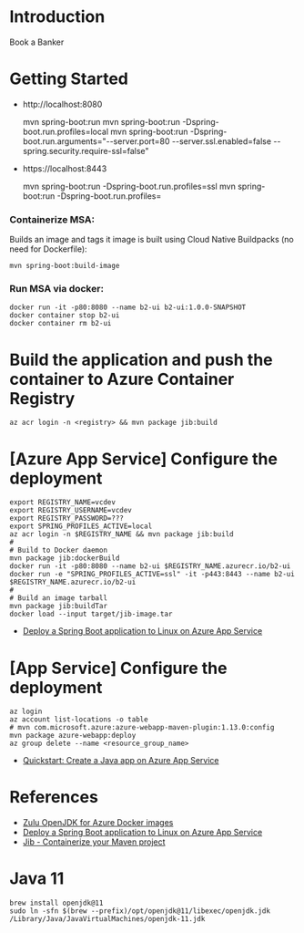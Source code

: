 # Introduction
Book a Banker

# Getting Started
- http://localhost:8080
    
    mvn spring-boot:run
    mvn spring-boot:run -Dspring-boot.run.profiles=local
    mvn spring-boot:run -Dspring-boot.run.arguments="--server.port=80 --server.ssl.enabled=false --spring.security.require-ssl=false"

- https://localhost:8443
    
    mvn spring-boot:run -Dspring-boot.run.profiles=ssl
    mvn spring-boot:run -Dspring-boot.run.profiles=

### Containerize MSA:
Builds an image and tags it
image is built using Cloud Native Buildpacks (no need for Dockerfile):

    mvn spring-boot:build-image

### Run MSA via docker:
    docker run -it -p80:8080 --name b2-ui b2-ui:1.0.0-SNAPSHOT
    docker container stop b2-ui
    docker container rm b2-ui


# Build the application and push the container to Azure Container Registry
    az acr login -n <registry> && mvn package jib:build

# [Azure App Service] Configure the deployment
    export REGISTRY_NAME=vcdev
    export REGISTRY_USERNAME=vcdev
    export REGISTRY_PASSWORD=???
    export SPRING_PROFILES_ACTIVE=local
    az acr login -n $REGISTRY_NAME && mvn package jib:build
    #
    # Build to Docker daemon
    mvn package jib:dockerBuild
    docker run -it -p80:8080 --name b2-ui $REGISTRY_NAME.azurecr.io/b2-ui
    docker run -e "SPRING_PROFILES_ACTIVE=ssl" -it -p443:8443 --name b2-ui $REGISTRY_NAME.azurecr.io/b2-ui
    #
    # Build an image tarball
    mvn package jib:buildTar
    docker load --input target/jib-image.tar
    
- [Deploy a Spring Boot application to Linux on Azure App Service](https://docs.microsoft.com/en-us/azure/developer/java/spring-framework/deploy-spring-boot-java-app-on-linux)

# [App Service] Configure the deployment
    az login
    az account list-locations -o table
    # mvn com.microsoft.azure:azure-webapp-maven-plugin:1.13.0:config
    mvn package azure-webapp:deploy
    az group delete --name <resource_group_name>
    
- [Quickstart: Create a Java app on Azure App Service](https://docs.microsoft.com/en-gb/azure/app-service/quickstart-java?pivots=platform-linux&tabs=javase)

# References
- [Zulu OpenJDK for Azure Docker images](https://hub.docker.com/_/microsoft-java-jdk)
- [Deploy a Spring Boot application to Linux on Azure App Service](https://docs.microsoft.com/en-us/azure/developer/java/spring-framework/deploy-spring-boot-java-app-on-linux)
- [Jib - Containerize your Maven project](https://github.com/GoogleContainerTools/jib/tree/master/jib-maven-plugin)

# Java 11
    brew install openjdk@11
    sudo ln -sfn $(brew --prefix)/opt/openjdk@11/libexec/openjdk.jdk /Library/Java/JavaVirtualMachines/openjdk-11.jdk
    